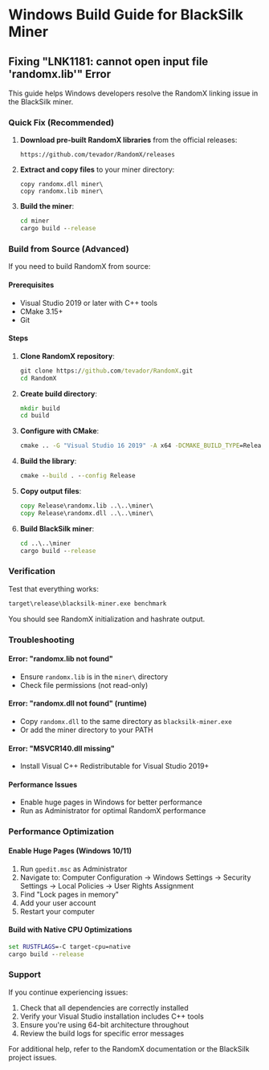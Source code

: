 # Windows Build Guide for BlackSilk Miner

## Fixing "LNK1181: cannot open input file 'randomx.lib'" Error

This guide helps Windows developers resolve the RandomX linking issue in the BlackSilk miner.

### Quick Fix (Recommended)

1. **Download pre-built RandomX libraries** from the official releases:
   ```
   https://github.com/tevador/RandomX/releases
   ```

2. **Extract and copy files** to your miner directory:
   ```
   copy randomx.dll miner\
   copy randomx.lib miner\
   ```

3. **Build the miner**:
   ```cmd
   cd miner
   cargo build --release
   ```

### Build from Source (Advanced)

If you need to build RandomX from source:

#### Prerequisites
- Visual Studio 2019 or later with C++ tools
- CMake 3.15+
- Git

#### Steps

1. **Clone RandomX repository**:
   ```cmd
   git clone https://github.com/tevador/RandomX.git
   cd RandomX
   ```

2. **Create build directory**:
   ```cmd
   mkdir build
   cd build
   ```

3. **Configure with CMake**:
   ```cmd
   cmake .. -G "Visual Studio 16 2019" -A x64 -DCMAKE_BUILD_TYPE=Release
   ```

4. **Build the library**:
   ```cmd
   cmake --build . --config Release
   ```

5. **Copy output files**:
   ```cmd
   copy Release\randomx.lib ..\..\miner\
   copy Release\randomx.dll ..\..\miner\
   ```

6. **Build BlackSilk miner**:
   ```cmd
   cd ..\..\miner
   cargo build --release
   ```

### Verification

Test that everything works:

```cmd
target\release\blacksilk-miner.exe benchmark
```

You should see RandomX initialization and hashrate output.

### Troubleshooting

#### Error: "randomx.lib not found"
- Ensure `randomx.lib` is in the `miner\` directory
- Check file permissions (not read-only)

#### Error: "randomx.dll not found" (runtime)
- Copy `randomx.dll` to the same directory as `blacksilk-miner.exe`
- Or add the miner directory to your PATH

#### Error: "MSVCR140.dll missing"
- Install Visual C++ Redistributable for Visual Studio 2019+

#### Performance Issues
- Enable huge pages in Windows for better performance
- Run as Administrator for optimal RandomX performance

### Performance Optimization

#### Enable Huge Pages (Windows 10/11)
1. Run `gpedit.msc` as Administrator
2. Navigate to: Computer Configuration → Windows Settings → Security Settings → Local Policies → User Rights Assignment
3. Find "Lock pages in memory"
4. Add your user account
5. Restart your computer

#### Build with Native CPU Optimizations
```cmd
set RUSTFLAGS=-C target-cpu=native
cargo build --release
```

### Support

If you continue experiencing issues:
1. Check that all dependencies are correctly installed
2. Verify your Visual Studio installation includes C++ tools
3. Ensure you're using 64-bit architecture throughout
4. Review the build logs for specific error messages

For additional help, refer to the RandomX documentation or the BlackSilk project issues.
